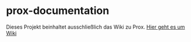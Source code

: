 # prox-documentation
Dieses Projekt beinhaltet ausschließlich das Wiki zu Prox. [Hier geht es um Wiki](../../wiki)
